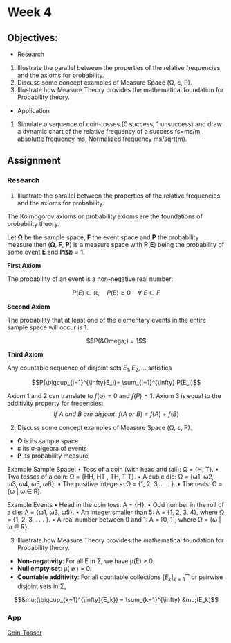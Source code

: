 <script type="text/x-mathjax-config">
    MathJax.Hub.Config({
      tex2jax: {
        skipTags: ['script', 'noscript', 'style', 'textarea', 'pre'],
        inlineMath: [['\\(','\\)'], ['$', '$']]
      }
    });
  </script>
  <script src="https://cdn.mathjax.org/mathjax/latest/MathJax.js?config=TeX-AMS-MML_HTMLorMML" type="text/javascript"></script>


# Week 4


## Objectives:

* Research
1. Illustrate the parallel between the properties of the relative frequencies and the axioms for probability.
2. Discuss some concept examples of Measure Space (&Omega;, &epsilon;, P).
3. Illustrate how Measure Theory provides the mathematical foundation for Probability theory.

* Application
1. Simulate a sequence of coin-tosses (0 success, 1 unsuccess) and draw a dynamic chart of the relative frequency of a success fs=ms/m, absolutte frequency ms, Normalized frequency ms/sqrt(m). 

## Assignment
### Research

1. Illustrate the parallel between the properties of the relative frequencies and the axioms for probability.

The Kolmogorov axioms or probability axioms are the foundations of probability theory. 

Let **&Omega;** be the sample space, **F** the event space and **P** the probability measure then (**&Omega;**, **F**, **P**) is a measure space with **P**(**E**) being the probability of some event **E** and **P**(**&Omega;**) = **1**. 

**First Axiom**

The probability of an event is a non-negative real number:

$$P(E)\in\mathbb{R}, \quad P(E)\ge0 \quad \forall \ E\in F$$


**Second Axiom**

The probability that at least one of the elementary events in the entire sample space will occur is 1.

$$P(&Omega;) = 1$$


**Third Axiom**

Any countable sequence of disjoint sets $E_1, E_2,...$ satisfies

$$P(\bigcup_{i=1}^{\infty}E_i)= \sum_{i=1}^{\infty} P(E_i)$$


Axiom 1 and 2 can translate to $f(\emptyset)=0$ and $f(P)=1$. Axiom 3 is equal to the additivity property for freqencies:
$$If \ A \ and \ B \ are \ disjoint: \ f(A \ or \ B) \ = \ f(A) \ + \ f(B)$$



2. Discuss some concept examples of Measure Space (&Omega;, &epsilon;, P).

* **&Omega;** is its sample space
* **&epsilon;** its &sigma;-algebra of events
* **P** its probability measure

Example Sample Space:
• Toss of a coin (with head and tail): Ω = {H, T}.
• Two tosses of a coin: Ω = {HH, HT , TH, T T}.
• A cubic die: Ω = {ω1, ω2, ω3, ω4, ω5, ω6}.
• The positive integers: Ω = {1, 2, 3, . . . }.
• The reals: Ω = {ω | ω ∈ R}.


Example Events
• Head in the coin toss: A = {H}.
• Odd number in the roll of a die: A = {ω1, ω3, ω5}.
• An integer smaller than 5: A = {1, 2, 3, 4}, where Ω = {1, 2, 3, . . . }.
• A real number between 0 and 1: A = [0, 1], where Ω = {ω | ω ∈ R}.

3. Illustrate how Measure Theory provides the mathematical foundation for Probability theory.
* **Non-negativity**: For all E in &Sigma;, we have &mu;(E) $\ge$ 0.
* **Null empty set**: &mu;( $\varnothing$ ) = 0.
* **Countable additivity**: For all countable collections $\left[ E_k \right ] _{k=1}^\infty$ or pairwise disjoint sets in &Sigma;, 

$$&mu;(\bigcup_{k=1}^{\infty}{E_k}) = \sum_{k=1}^{\infty} &mu;(E_k)$$


### App


[Coin-Tosser](https://github.com/Ktot0/Statistics/tree/main/week4/Week4_EX1)

